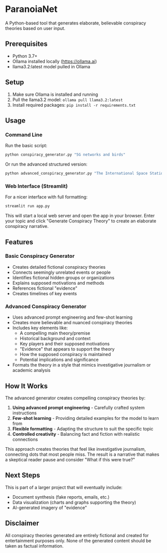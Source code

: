 # ParanoiaNet

A Python-based tool that generates elaborate, believable conspiracy theories based on user input.

## Prerequisites

- Python 3.7+
- Ollama installed locally (https://ollama.ai)
- llama3.2:latest model pulled in Ollama

## Setup

1. Make sure Ollama is installed and running
2. Pull the llama3.2 model: `ollama pull llama3.2:latest`
3. Install required packages: `pip install -r requirements.txt`

## Usage

### Command Line

Run the basic script:

```bash
python conspiracy_generator.py "5G networks and birds"
```

Or run the advanced structured version:

```bash
python advanced_conspiracy_generator.py "The International Space Station and secret experiments"
```

### Web Interface (Streamlit)

For a nicer interface with full formatting:

```bash
streamlit run app.py
```

This will start a local web server and open the app in your browser. Enter your topic and click "Generate Conspiracy Theory" to create an elaborate conspiracy narrative.

## Features

### Basic Conspiracy Generator
- Creates detailed fictional conspiracy theories
- Connects seemingly unrelated events or people
- Identifies fictional hidden groups or organizations
- Explains supposed motivations and methods
- References fictional "evidence"
- Creates timelines of key events

### Advanced Conspiracy Generator
- Uses advanced prompt engineering and few-shot learning
- Creates more believable and nuanced conspiracy theories
- Includes key elements like:
  - A compelling main theory/premise
  - Historical background and context
  - Key players and their supposed motivations
  - "Evidence" that appears to support the theory
  - How the supposed conspiracy is maintained
  - Potential implications and significance
- Formats the theory in a style that mimics investigative journalism or academic analysis

## How It Works

The advanced generator creates compelling conspiracy theories by:

1. **Using advanced prompt engineering** - Carefully crafted system instructions
2. **Few-shot learning** - Providing detailed examples for the model to learn from
3. **Flexible formatting** - Adapting the structure to suit the specific topic
4. **Controlled creativity** - Balancing fact and fiction with realistic connections

This approach creates theories that feel like investigative journalism, connecting dots that most people miss. The result is a narrative that makes a skeptical reader pause and consider "What if this were true?"

## Next Steps

This is part of a larger project that will eventually include:
- Document synthesis (fake reports, emails, etc.)
- Data visualization (charts and graphs supporting the theory)
- AI-generated imagery of "evidence"

## Disclaimer

All conspiracy theories generated are entirely fictional and created for entertainment purposes only. None of the generated content should be taken as factual information. 